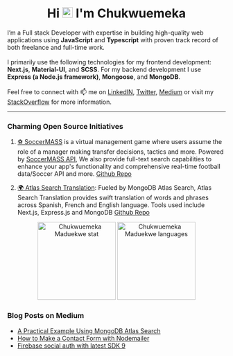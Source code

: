 <h1 align="center">Hi <img src="https://github.com/TheDudeThatCode/TheDudeThatCode/blob/master/Assets/Hi.gif" width="24px"> I'm Chukwuemeka</h1>

I’m a Full stack Developer with expertise in building high-quality web applications using <b>JavaScript</b> and <b>Typescript</b> with proven track record of both freelance and full-time work.<br/><br/>
I primarily use the following technologies for my frontend development: <b>Next.js</b>, <b>Material-UI</b>, and <b>SCSS</b>. For my backend development I use <b>Express (a Node.js framework)</b>, <b>Mongoose</b>, and <b>MongoDB</b>.<br/><br/>
Feel free to connect with 📫 me on [LinkedIN](https://www.linkedin.com/in/chukwu3meka/), [Twitter](https://www.twitter.com/chukwu3meka), [Medium](https://Chukwu3meka.medium.com/) or visit my [StackOverflow](https://stackoverflow.com/users/12490386) for more information.

---

### Charming Open Source Initiatives

1. [⚽ SoccerMASS](https://www.soccermass.com/) is a virtual management game where users assume the role of a manager making transfer decisions, tactics and more. Powered by [SoccerMASS API](https://apihub.soccermass.com/), We also provide full-text search capabilities to enhance your app's functionality and comprehensive real-time football data/Soccer API and more. [Github Repo](https://github.com/SoccerMASS-Inc/SoccerMASS-Web)

2. [🌍 Atlas Search Translation](https://atlassearchtranslation.com/): Fueled by MongoDB Atlas Search, Atlas Search Translation provides swift translation of words and phrases across Spanish, French and English language. Tools used include Next.js, Express.js and MongoDB [Github Repo](https://github.com/Chukwu3meka/Atlas-Search-Translation)

<p align="center">
 <img height="180px"  src="https://github-readme-stats.vercel.app/api?username=Chukwu3meka&show_icons=true&locale=en&theme=cobalt" alt="Chukwuemeka Maduekwe stat" />
 <img height="180px"  src="https://github-readme-stats.vercel.app/api/top-langs/?username=Chukwu3meka&layout=compact" alt="Chukwuemeka Maduekwe languages" />
</p>

### Blog Posts on Medium

- [A Practical Example Using MongoDB Atlas Search](https://chukwu3meka.medium.com/a-practical-example-using-mongodb-atlas-search-144ab2d4ed78)
- [How to Make a Contact Form with Nodemailer](https://chukwu3meka.medium.com/contact-form-with-nodemailer-3bf217db9df8)
- [Firebase social auth with latest SDK 9](https://chukwu3meka.medium.com/firebase-social-authentication-with-latest-sdk-version-9-75e4eac57563)
